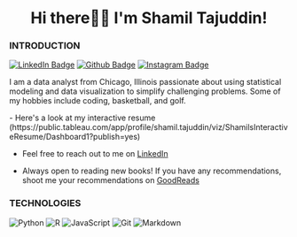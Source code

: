 <h1><h1 align="center">Hi there🤚🏽️ I'm Shamil Tajuddin!</h1>

<h3>INTRODUCTION</h3>

[![LinkedIn Badge](https://img.shields.io/badge/LinkedIn-0077B5?style=for-the-badge&logo=linkedin&logoColor=white)](https://www.linkedin.com/in/shamil-tajuddin-474250141/)
[![Github Badge](https://img.shields.io/badge/GitHub-100000?style=for-the-badge&logo=github&logoColor=white)](https://github.com/shamiltajuddin)
[![Instagram Badge](https://img.shields.io/badge/Instagram-E4405F?style=for-the-badge&logo=instagram&logoColor=white)](https://www.instagram.com/stajuddin23/?hl=en)

<p align="left">
  I am a data analyst from Chicago, Illinois passionate about using statistical modeling and data visualization to simplify challenging problems. Some of my hobbies include coding, basketball, and golf.
  </p>
- Here's a look at my interactive resume (https://public.tableau.com/app/profile/shamil.tajuddin/viz/ShamilsInteractiveResume/Dashboard1?publish=yes)

- Feel free to reach out to me on [LinkedIn](https://www.linkedin.com/in/shamil-tajuddin-474250141/)
  </p>

- Always open to reading new books! If you have any recommendations, shoot me your recommendations on [GoodReads](https://www.goodreads.com/user/show/66160374-shamil-tajuddin)

<h3>TECHNOLOGIES</h3>

<img alt="Python" src="https://img.shields.io/badge/python-teal.svg?style=for-the-badge&logo=python&logoColor=white"/> <img alt="R" src="https://img.shields.io/badge/r-teal.svg?style=for-the-badge&logo=r&logoColor=white"/> <img alt="JavaScript" src="https://img.shields.io/badge/javascript-teal.svg?style=for-the-badge&logo=javascript&logoColor=white"/> <img alt="Git" src="https://img.shields.io/badge/git-teal.svg?style=for-the-badge&logo=git&logoColor=white"/> <img alt="Markdown" src="https://img.shields.io/badge/markdown-teal.svg?style=for-the-badge&logo=markdown&logoColor=white"/>



<!--
**shamiltajuddin/ShamilTajuddin** is a ✨ _special_ ✨ repository because its `README.md` (this file) appears on your GitHub profile.

Here are some ideas to get you started:

- 🔭 I’m currently working on ...
- 🌱 I’m currently learning ...
- 👯 I’m looking to collaborate on ...
- 🤔 I’m looking for help with ...
- 💬 Ask me about ...
- 📫 How to reach me: ...
- 😄 Pronouns: ...
- ⚡ Fun fact: ...
-->
